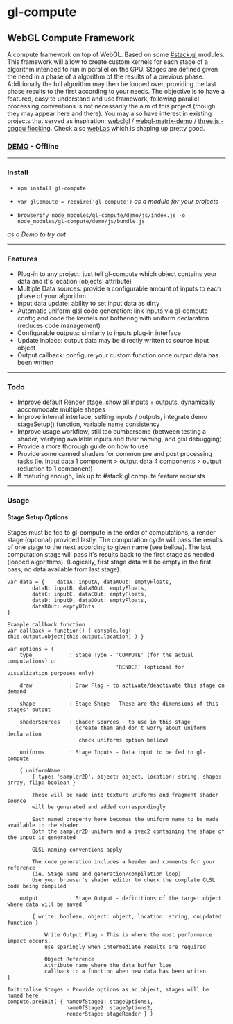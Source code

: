 # gl-compute

## WebGL Compute Framework

A compute framework on top of WebGL. Based on some [#stack.gl](http://www.stack.gl) modules. This framework will allow to create custom kernels for each stage of a algorithm intended to run in parallel on the GPU. Stages are defined given the need in a phase of a algorithm of the results of a previous phase. Additionally the full algorithm may then be looped over, providing the last phase results to the first according to your needs. The objective is to have a featured, easy to understand and use framework, following parallel processing conventions is not necessarily the aim of this project (though they may appear here and there). You may also have interest in existing projects that served as inspiration: [webclgl](https://github.com/stormcolor/webclgl) / [webgl-matrix-demo](https://github.com/watmough/webgl-matrix-demo) / [three.js - gpgpu flocking](http://jabtunes.com/labs/3d/gpuflocking/webgl_gpgpu_flocking6.html). Check also [webLas](https://github.com/waylonflinn/weblas) which is shaping up pretty good.

### [DEMO](http://www.euclidiana.pt/gnonio/gl-compute) - Offline

****

### Install

- `npm install gl-compute`

- `var glCompute = require('gl-compute')`
*as a module for your projects*

- `browserify node_modules/gl-compute/demo/js/index.js -o node_modules/gl-compute/demo/js/bundle.js`

*as a Demo to try out*

****

### Features

- Plug-in to any project: just tell gl-compute which object contains your data and it's location (objects' attribute)
- Multiple Data sources: provide a configurable amount of inputs to each phase of your algorithm
- Input data update: ability to set input data as dirty
- Automatic uniform glsl code generation: link inputs via gl-compute config and code the kernels not bothering with uniform declaration (reduces code management)
- Configurable outputs: similarly to inputs plug-in interface
- Update inplace: output data may be directly written to source input object
- Output callback: configure your custom function once output data has been written

****

### Todo

- Improve default Render stage, show all inputs + outputs, dynamically accommodate multiple shapes
- Improve internal interface, setting inputs / outputs, integrate demo stageSetup() function, variable name consistency
- Improve usage workflow, still too cumbersome (between testing a shader, verifying available inputs and their naming, and glsl debugging)
- Provide a more thorough guide on how to use
- Provide some canned shaders for common pre and post processing tasks (ie. input data 1 component > output data 4 components > output reduction to 1 component)
- If maturing enough, link up to #stack.gl compute feature requests

****

### Usage

#### Stage Setup Options

Stages must be fed to gl-compute in the order of computations, a render stage (optional) provided lastly.
The computation cycle will pass the results of one stage to the next according to given name (see bellow).
The last computation stage will pass it's results back to the first stage as needed (looped algorithms).
(Logically, first stage data will be empty in the first pass, no data available from last stage).

```
var data = {	dataA: inputA, dataAOut: emptyFloats,
		dataB: inputB, dataBOut: emptyFloats,
		dataC: inputC, dataCOut: emptyFloats,
		dataD: inputD, dataDOut: emptyFloats,
		dataROut: emptyUInts
}

Example callback function
var callback = function() { console.log( this.output.object[this.output.location] ) }

var options = {
	type			: Stage Type - 'COMPUTE' (for the actual computations) or
								   'RENDER' (optional for visualization purposes only)

	draw			: Draw Flag - to activate/deactivate this stage on demand
	
	shape			: Stage Shape - These are the dimensions of this stages' output

	shaderSources	: Shader Sources - to use in this stage
					  (create them and don't worry about uniform declaration
					   check uniforms option bellow)

	uniforms		: Stage Inputs - Data input to be fed to gl-compute
	
	{ uniformName :
		{ type: 'sampler2D', object: object, location: string, shape: array, flip: boolean }
		
		These will be made into texture uniforms and fragment shader source
		will be generated and added correspondingly
		  
		Each named property here becomes the uniform name to be made available in the shader
		Both the sampler2D uniform and a ivec2 containing the shape of the input is generated
								  
		GLSL naming conventions apply
		  
		The code generation includes a header and comments for your reference
		(ie. Stage Name and generation/compilation loop)
		Use your browser's shader editor to check the complete GLSL code being compiled

	output			: Stage Output - definitions of the target object where data will be saved
	
		{ write: boolean, object: object, location: string, onUpdated: function }
		
			Write Output Flag - This is where the most performance impact occurs,
			use sparingly when intermediate results are required

			Object Reference
			Attribute name where the data buffer lies
			callback to a function when new data has been writen
}

Inititalise Stages - Provide options as an object, stages will be named here	
compute.preInit( { nameOfStage1: stageOptions1,
				   nameOfStage2: stageOptions2,
				   renderStage: stageRender } )
```
